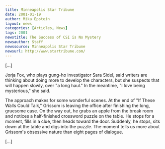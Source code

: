 ```yaml
---
title: Minneapolis Star Tribune
date: 2001-01-19
author: Mika Epstein
layout: news
categories: [Articles, News]
tags: 2001
newstitle: The Success of CSI is No Mystery  
newsauthor: Staff  
newssource: Minneapolis Star Tribune  
newsurl: http://www.startribune.com/  
---
```


[...]

Jorja Fox, who plays gung-ho investigator Sara Sidel, said writers are thinking about doing more to develop the characters, but she suspects that will happen slowly, over "a long haul." In the meantime, "I love being mysterious," she said.

The approach makes for some wonderful scenes. At the end of "If These Walls Could Talk," Grissom is leaving the office after finishing the long, gruesome case. On the way out, he grabs an apple from the break room and notices a half-finished crossword puzzle on the table. He stops for a moment, fills in a clue, then heads toward the door. Suddenly, he stops, sits down at the table and digs into the puzzle. The moment tells us more about Grissom's obsessive nature than eight pages of dialogue.

[...]

